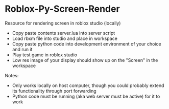# Roblox-Py-Screen-Render
Resource for rendering screen in roblox studio (locally)

- Copy paste contents server.lua into server script
- Load rbxm file into studio and place in workspace
- Copy paste python code into development environment of your choice and run it
- Play test game in roblox studio
- Low res image of your display should show up on the "Screen" in the workspace

Notes:
- Only works locally on host computer, though you could probably extend its functionality through port forwarding
- Python code must be running (aka web server must be active) for it to work

